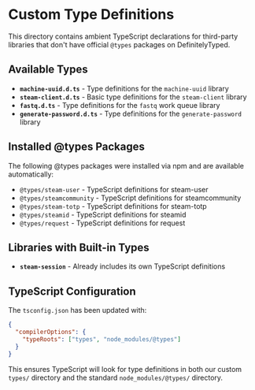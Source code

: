 # Custom Type Definitions

This directory contains ambient TypeScript declarations for third-party libraries that don't have official `@types` packages on DefinitelyTyped.

## Available Types

- **`machine-uuid.d.ts`** - Type definitions for the `machine-uuid` library
- **`steam-client.d.ts`** - Basic type definitions for the `steam-client` library
- **`fastq.d.ts`** - Type definitions for the `fastq` work queue library
- **`generate-password.d.ts`** - Type definitions for the `generate-password` library

## Installed @types Packages

The following @types packages were installed via npm and are available automatically:

- `@types/steam-user` - TypeScript definitions for steam-user
- `@types/steamcommunity` - TypeScript definitions for steamcommunity  
- `@types/steam-totp` - TypeScript definitions for steam-totp
- `@types/steamid` - TypeScript definitions for steamid
- `@types/request` - TypeScript definitions for request

## Libraries with Built-in Types

- **`steam-session`** - Already includes its own TypeScript definitions

## TypeScript Configuration

The `tsconfig.json` has been updated with:

```json
{
  "compilerOptions": {
    "typeRoots": ["types", "node_modules/@types"]
  }
}
```

This ensures TypeScript will look for type definitions in both our custom `types/` directory and the standard `node_modules/@types/` directory.
